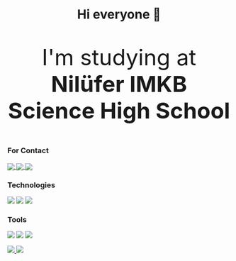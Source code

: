 <html>
  <body>
    <h1 align="center">Hi everyone 👋</h1>
    <p style="font-size: 50px;" align="center">I'm studying at <b>Nilüfer IMKB Science High School</b></p> 
   
<h3>For Contact</h3>
   <a align="center" href="https://www.linkedin.com/in/arda-cenker-karag%C3%B6z-b077451b6/">
      <img align="center" src="https://img.shields.io/badge/-Linkedin-4682B4?logo=linkedin&logoColor=white&style=for-the-badge"></img>
   </a>
   
   <a align="center" href="https://www.instagram.com/ardacenker_karagoz/?hl=tr">
      <img align="center" src="https://img.shields.io/badge/Instagram-A9A9A9?style=for-the-badge&logo=instagram&logoColor=white"></img>
   </a>
   
   <a align="center" href="mailto:ardacenkerkaragoz@gmail.com">
      <img align="center" src="https://img.shields.io/badge/-Gmail-FF4500?logo=gmail&logoColor=white&style=for-the-badge"></img>
   </a>

<h3>Technologies</h3>
<p>
  <img src="https://img.shields.io/badge/C%23-663399?style=for-the-badge&logo=c-sharp&logoColor=white">
  <img src="https://img.shields.io/badge/Angular-ff0000?style=for-the-badge&logo=angular&logoColor=white">
  <img src="https://img.shields.io/badge/Microsoft_SQL_Server-8B0000?style=for-the-badge&logo=microsoft-sql-server&logoColor=white">
</p>
<h3>Tools</h3>
<p>
  <img src="https://img.shields.io/badge/Windows-00008B?style=for-the-badge&logo=windows&logoColor=blue">
  <img src="https://img.shields.io/badge/Visual_Studio_2019-9932CC?style=for-the-badge&logo=visual_studio_2019&logoColor=white">
  <img src="https://img.shields.io/badge/Visual_Studio_Code-1E90FF?style=for-the-badge&logo=visual_studio_code&logoColor=white">
</p>
<p>
   <a href="https://github.com/ArdaCenker">
      <img src="https://github-readme-stats.vercel.app/api/?username=ArdaCenker&show_icons=true&bg_color=0d1117&text_color=bdc3c7&title_color=1e90fff&icon_color=1e90ff&hide_border=true" style="max-width:100%;">
    </a>

   <a href="https://github.com/ArdaCenker">
      <img src="https://github-readme-stats.vercel.app/api/top-langs/?username=ArdaCenker&layout=compact&show_icons=true&bg_color=0d1117&text_color=bdc3c7&title_color=1e90fff&icon_color=1e90ff&hide_border=true" style="max-width:100%;">
    </a>
</p>
  </body>
</html>


